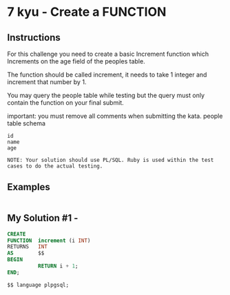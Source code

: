# 7 kyu - Create a FUNCTION
## Instructions
For this challenge you need to create a basic Increment function which Increments on the age field of the peoples table.

The function should be called increment, it needs to take 1 integer and increment that number by 1.

You may query the people table while testing but the query must only contain the function on your final submit.

important: you must remove all comments when submitting the kata.
people table schema

    id
    name
    age

    NOTE: Your solution should use PL/SQL. Ruby is used within the test cases to do the actual testing.

## Examples
```

```

## My Solution #1 - 
```sql
CREATE
FUNCTION  increment (i INT) 
RETURNS   INT
AS        $$
BEGIN
          RETURN i + 1;
END;

$$ language plpgsql;
```